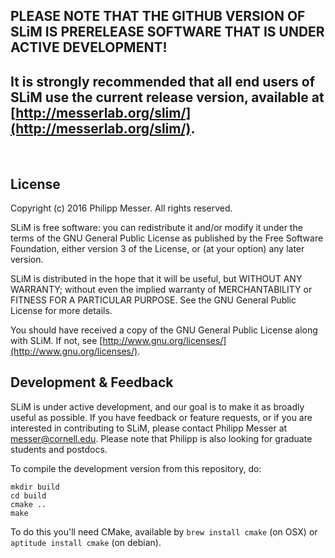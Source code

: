 PLEASE NOTE THAT THE GITHUB VERSION OF SLiM IS PRERELEASE SOFTWARE THAT IS UNDER ACTIVE DEVELOPMENT!
---------------------------------------------------------------------------------------------
It is strongly recommended that all end users of SLiM use the current release version, available at [http://messerlab.org/slim/](http://messerlab.org/slim/).
---------------------------------------------------------------------------------------------
 

License
----------

Copyright (c) 2016 Philipp Messer.  All rights reserved.

SLiM is free software: you can redistribute it and/or modify it under the terms of the GNU General Public License as published by the Free Software Foundation, either version 3 of the License, or (at your option) any later version.

SLiM is distributed in the hope that it will be useful, but WITHOUT ANY WARRANTY; without even the implied warranty of MERCHANTABILITY or FITNESS FOR A PARTICULAR PURPOSE.  See the GNU General Public License for more details.

You should have received a copy of the GNU General Public License along with SLiM.  If not, see [http://www.gnu.org/licenses/](http://www.gnu.org/licenses/).


Development & Feedback
-----------------------------------
SLiM is under active development, and our goal is to make it as broadly useful as possible.  If you have feedback or feature requests, or if you are interested in contributing to SLiM, please contact Philipp Messer at [messer@cornell.edu](mailto:messer@cornell.edu). Please note that Philipp is also looking for graduate students and postdocs.

To compile the development version from this repository, do:
```
mkdir build
cd build
cmake ..
make
```
To do this you'll need CMake, available by `brew install cmake` (on OSX) or `aptitude install cmake` (on debian).
